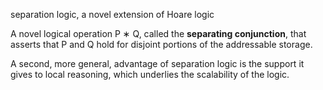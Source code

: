 separation logic, a novel extension of Hoare logic

A novel logical operation P ∗ Q, called the **separating conjunction**, that asserts that P and Q hold for disjoint portions of the addressable storage.

A second, more general, advantage of separation logic is the support it gives to local reasoning, which underlies the scalability of the logic.
